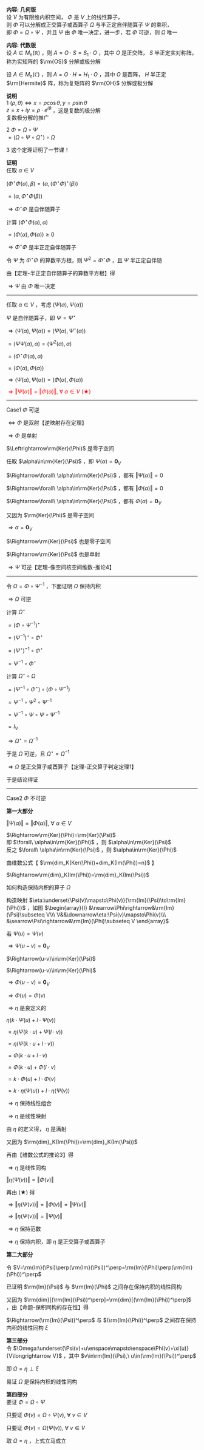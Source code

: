 **内容: 几何版**    
设 $V$ 为有限维内积空间， $\Phi$ 是 $V$ 上的线性算子，    
则 $\Phi$ 可以分解成正交算子或酉算子 $\Omega$ 与半正定自伴随算子 $\Psi$ 的乘积，    
即 $\Phi=\Omega\circ\Psi$ ，并且 $\Psi$ 由 $\Phi$ 唯一决定，进一步，若 $\Phi$ 可逆，则 $\Omega$ 唯一    
    
**内容: 代数版**    
设 $A\in M_n(\mathbb R)$ ，则 $A=O\cdot S=S_1\cdot O$ ，其中 $O$ 是正交阵， $S$ 半正定实对称阵，称为实矩阵的 $\rm{OS}$ 分解或极分解    
    
设 $A\in M_n(\mathbb C)$ ，则 $A=O\cdot H=H_1\cdot O$ ，其中 $O$ 是酉阵， $H$ 半正定 $\rm{Hermite}$ 阵，称为复矩阵的 $\rm{OH}$ 分解或极分解    
    
**说明**    
1  $(\rho,\theta)\iff x=\rho\cos\theta,y=\rho\sin\theta$     
   $z=x+iy=\rho\cdot e^{i\theta}$ ，这是复数的极分解    
  复数极分解的推广    
    
2  $\Phi=\Omega\circ\Psi$     
   $=(\Omega\circ\Psi\circ\Omega^\star)\circ\Omega$     
    
3 这个定理证明了一节课！    
    
**证明**    
任取 $\alpha\in V$     
    
 $(\Phi^\star\Phi(\alpha),\beta)=(\alpha,(\Phi^\star\Phi)^\star(\beta))$     
    
 $=(\alpha,\Phi^\star\Phi(\beta))$     
    
 $\Rightarrow\Phi^\star\Phi$ 是自伴随算子    
    
计算 $(\Phi^\star\Phi(\alpha),\alpha)$     
    
 $=(\Phi(\alpha),\Phi(\alpha))\geq0$     
    
 $\Rightarrow\Phi^\star\Phi$ 是半正定自伴随算子    
    
令 $\Psi$ 为 $\Phi^\star\Phi$ 的算数平方根，则 $\Psi^2=\Phi^\star\Phi$ ，且 $\Psi$ 半正定自伴随    
    
由【定理-半正定自伴随算子的算数平方根】得    
    
 $\Rightarrow\Psi$ 由 $\Phi$ 唯一决定    
    
---    
    
任取 $\alpha\in V$ ，考虑 $(\Psi(\alpha),\Psi(\alpha))$     
    
 $\Psi$ 是自伴随算子，即 $\Psi=\Psi^\star$     
    
 $\Rightarrow(\Psi(\alpha),\Psi(\alpha))=(\Psi(\alpha),\Psi^\star(\alpha))$     
    
 $=(\Psi\Psi(\alpha),\alpha)=(\Psi^2(\alpha),\alpha)$     
    
 $=(\Phi^\star\Phi(\alpha),\alpha)$     
    
 $=(\Phi(\alpha),\Phi(\alpha))$     
    
 $\Rightarrow(\Psi(\alpha),\Psi(\alpha))=(\Phi(\alpha),\Phi(\alpha))$     
    
<font color=red> $\Rightarrow\Vert\Psi(\alpha)\Vert=\Vert\Phi(\alpha)\Vert,\ \forall\ \alpha\in V\ (\bigstar)$ </font>    
    
---    
    
Case1  $\Phi$ 可逆    
    
 $\Leftrightarrow\Phi$ 是双射【逆映射存在定理】    
    
 $\Rightarrow\Phi$ 是单射    
    
 $\Leftrightarrow\rm{Ker}(\Phi)$ 是零子空间    
    
任取 $\alpha\in\rm{Ker}(\Psi)$ ，即 $\Psi(\alpha)=\mathbf0_V$     
    
 $\Rightarrow\forall\ \alpha\in\rm{Ker}(\Psi)$ ，都有 $\Vert\Psi(\alpha)\Vert=0$     
    
 $\Rightarrow\forall\ \alpha\in\rm{Ker}(\Psi)$ ，都有 $\Vert\Phi(\alpha)\Vert=0$     
    
 $\Rightarrow\forall\ \alpha\in\rm{Ker}(\Psi)$ ，都有 $\Phi(\alpha)=\mathbf0_V$     
    
又因为 $\rm{Ker}(\Phi)$ 是零子空间    
    
 $\Rightarrow\alpha=\mathbf0_V$     
    
 $\Rightarrow\rm{Ker}(\Psi)$ 也是零子空间    
    
 $\Rightarrow\rm{Ker}(\Psi)$ 也是单射    
    
 $\Rightarrow\Psi$ 可逆【定理-像空间核空间维数-推论4】    
    
---    
    
令 $\Omega=\Phi\circ\Psi^{-1}$ ，下面证明 $\Omega$ 保持内积    
    
 $\Rightarrow\Omega$ 可逆    
    
计算  $\Omega^\star$     
    
 $=(\Phi\circ\Psi^{-1})^\star$     
    
 $=(\Psi^{-1})^\star\circ\Phi^\star$     
    
 $=(\Psi^\star)^{-1}\circ\Phi^\star$     
    
 $=\Psi^{-1}\circ\Phi^\star$     
    
计算  $\Omega^\star\circ\Omega$     
    
 $=(\Psi^{-1}\circ\Phi^\star)\circ(\Phi\circ\Psi^{-1})$     
    
 $=\Psi^{-1}\circ\Psi^2\circ\Psi^{-1}$     
    
 $=\Psi^{-1}\circ\Psi\circ\Psi\circ\Psi^{-1}$     
    
 $=I_V$     
    
 $\Rightarrow\Omega^\star=\Omega^{-1}$     
    
于是 $\Omega$ 可逆，且 $\Omega^\star=\Omega^{-1}$     
    
 $\Rightarrow\Omega$ 是正交算子或酉算子【定理-正交算子判定定理1】    
    
于是结论得证    
    
---    
    
Case2  $\Phi$ 不可逆    
    
**第一大部分**    
    
 $\Vert\Psi(\alpha)\Vert=\Vert\Phi(\alpha)\Vert,\ \forall\ \alpha\in V$     
    
 $\Rightarrow\rm{Ker}(\Phi)=\rm{Ker}(\Psi)$     
即  $\forall\ \alpha\in\rm{Ker}(\Phi)$ ，则 $\alpha\in\rm{Ker}(\Psi)$     
反之  $\forall\ \alpha\in\rm{Ker}(\Psi)$ ，则 $\alpha\in\rm{Ker}(\Phi)$     
    
由维数公式【 $\rm{dim_K(Ker(\Phi))+dim_K(Im(\Phi))=n}$ 】    
    
 $\Rightarrow\rm{dim}_K(Im(\Phi))=\rm{dim}_K(Im(\Psi))$     
    
如何构造保持内积的算子 $\Omega$     
    
构造映射 $\eta:\underset{\Psi(v)\mapsto\Phi(v)}{\rm{Im}(\Psi)\to\rm{Im}(\Phi)}$ ，如图 $\begin{array}{l}    
&\nearrow\Phi\rightarrow&\rm{Im}(\Psi)\subseteq V\\\     
V&&\downarrow\eta:\Psi(v)\mapsto\Phi(v)\\\     
&\searrow\Psi\rightarrow&\rm{Im}(\Phi)\subseteq V    
\end{array}$     
    
若 $\Psi(u)=\Psi(v)$     
    
 $\Rightarrow\Psi(u-v)=\mathbf0_V$     
    
 $\Rightarrow(u-v)\in\rm{Ker}(\Psi)$     
    
 $\Rightarrow(u-v)\in\rm{Ker}(\Phi)$     
    
 $\Rightarrow\Phi(u-v)=\mathbf0_V$     
    
 $\Rightarrow\Phi(u)=\Phi(v)$     
    
 $\Rightarrow\eta$  是良定义的    
    
 $\eta(k\cdot\Psi(u)+l\cdot\Psi(v))$     
    
 $=\eta(\Psi(k\cdot u)+\Psi(l\cdot v))$     
    
 $=\eta(\Psi(k\cdot u+l\cdot v))$     
    
 $=\Phi(k\cdot u+l\cdot v)$     
    
 $=\Phi(k\cdot u)+\Phi(l\cdot v)$     
    
 $=k\cdot\Phi(u)+l\cdot\Phi(v)$     
    
 $=k\cdot\eta(\Psi(u))+l\cdot\eta(\Psi(v))$     
    
 $\Rightarrow\eta$  保持线性组合    
    
 $\Rightarrow\eta$  是线性映射    
    
由 $\eta$ 的定义得， $\eta$ 是满射    
    
又因为 $\rm{dim}_K(Im(\Phi))=\rm{dim}_K(Im(\Psi))$     
    
再由【维数公式的推论3】得    
    
 $\Rightarrow\eta$  是线性同构    
    
 $\Vert\eta(\Psi(v))\Vert=\Vert\Phi(v)\Vert$     
    
再由 $(\bigstar)$ 得    
    
 $\Rightarrow\Vert\eta(\Psi(v))\Vert=\Vert\Phi(v)\Vert=\Vert\Psi(v)\Vert$     
    
 $\Rightarrow\Vert\eta(\Psi(v))\Vert=\Vert\Psi(v)\Vert$     
    
 $\Rightarrow\eta$  保持范数    
    
 $\Rightarrow\eta$  保持内积，即 $\eta$ 是正交算子或酉算子    
    
**第二大部分**    
    
令 $V=\rm{Im}(\Psi)\perp(\rm{Im}(\Psi))^\perp=\rm{Im}(\Phi)\perp(\rm{Im}(\Phi))^\perp$     
    
已证明 $\rm{Im}(\Psi)$ 与 $\rm{Im}(\Phi)$ 之间存在保持内积的线性同构    
    
又因为 $\rm{dim}[(\rm{Im}(\Psi))^\perp]=\rm{dim}[(\rm{Im}(\Phi))^\perp]$ ，由【命题-保积同构的存在性】得    
    
 $\Rightarrow(\rm{Im}(\Psi))^\perp$ 与 $(\rm{Im}(\Phi))^\perp$ 之间存在保持内积的线性同构 $\xi$     
    
**第三部分**    
令 $\Omega:\underset{\Psi(v)+u\enspace\mapsto\enspace\Phi(v)+\xi(u)}{V\longrightarrow V}$ ，其中 $v\in\rm{Im}(\Psi),\ u\in(\rm{Im}(\Psi))^\perp$     
    
即 $\Omega=\eta\perp\xi$     
    
易证 $\Omega$ 是保持内积的线性同构    
    
**第四部分**    
要证 $\Phi=\Omega\circ\Psi$     
    
只要证 $\Phi(v)=\Omega\circ\Psi(v),\ \forall\ v\in V$     
    
只要证 $\Phi(v)=\Omega(\Psi(v)),\ \forall\ v\in V$     
    
取 $\Omega=\eta$ ，上式立马成立    
